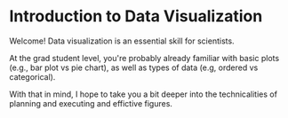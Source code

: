 # Introduction to Data Visualization

Welcome! Data visualization is an essential skill for scientists.

At the grad student level, you're probably already familiar with basic plots
(e.g., bar plot vs pie chart),
as well as types of data (e.g, ordered vs categorical).

With that in mind, I hope to take you a bit deeper into the technicalities of planning
and executing and effictive figures.